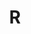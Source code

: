 ---
title: "R"
description: "Projects that are implemented using the R programming language."
slug: "test"
image: "r_logo.png"
---
